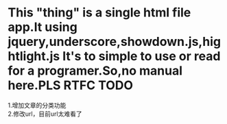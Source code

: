 This "thing" is a single html file app.It using jquery,underscore,showdown.js,hightlight.js
It's to simple to use or read for a programer.So,no manual here.PLS RTFC
TODO
===
1.增加文章的分类功能  
2.修改url，目前url太难看了
